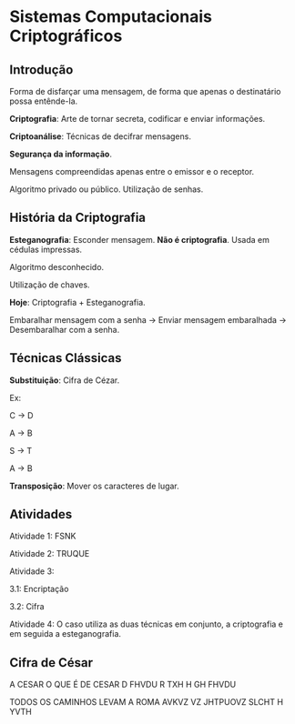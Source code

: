 # Sistemas Computacionais Criptográficos

## Introdução

Forma de disfarçar uma mensagem, de forma que apenas o destinatário possa entênde-la.

**Criptografia**: Arte de tornar secreta, codificar e enviar informações.

**Criptoanálise**: Técnicas de decifrar mensagens.

**Segurança da informação**.

Mensagens compreendidas apenas entre o emissor e o receptor.

Algoritmo privado ou público. Utilização de senhas.

## História da Criptografia

**Esteganografia**: Esconder mensagem. **Não é criptografia**. Usada em cédulas impressas.

Algoritmo desconhecido.

Utilização de chaves.

**Hoje**: Criptografia + Esteganografia.

Embaralhar mensagem com a senha -> Enviar mensagem embaralhada -> Desembaralhar com a senha.

## Técnicas Clássicas

**Substituição**: Cifra de Cézar.

Ex:

C -> D

A -> B

S -> T

A -> B

**Transposição**: Mover os caracteres de lugar.

## Atividades

Atividade 1: FSNK

Atividade 2: TRUQUE

Atividade 3:

3.1: Encriptação

3.2: Cifra

Atividade 4: O caso utiliza as duas técnicas em conjunto, a criptografia e em seguida a esteganografia.

## Cifra de César

A CESAR O QUE É DE CESAR
D FHVDU R TXH H GH FHVDU

TODOS OS CAMINHOS LEVAM A ROMA
AVKVZ VZ JHTPUOVZ SLCHT H YVTH